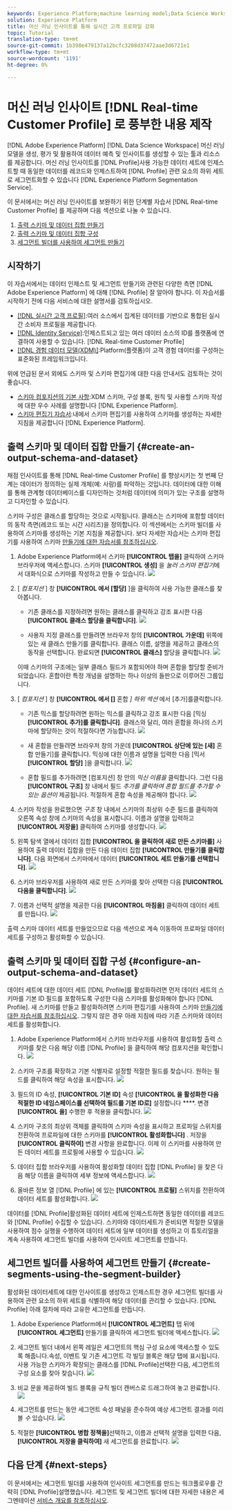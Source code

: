 ```yaml
---
keywords: Experience Platform;machine learning model;Data Science Workspace;Real-time Customer Profile;popular topics
solution: Experience Platform
title: 머신 러닝 인사이트를 통해 실시간 고객 프로파일 강화
topic: Tutorial
translation-type: tm+mt
source-git-commit: 1b398e479137a12bcfc3208d37472aae3d6721e1
workflow-type: tm+mt
source-wordcount: '1191'
ht-degree: 0%

---
```



# 머신 러닝 인사이트 [!DNL Real-time Customer Profile] 로 풍부한 내용 제작

[!DNL Adobe Experience Platform] [!DNL Data Science Workspace] 머신 러닝 모델을 생성, 평가 및 활용하여 데이터 예측 및 인사이트를 생성할 수 있는 툴과 리소스를 제공합니다. 머신 러닝 인사이트를 [!DNL Profile]사용 가능한 데이터 세트에 인제스트할 때 동일한 데이터를 레코드와 인제스트하여 [!DNL Profile] 관련 요소의 하위 세트로 세그먼트화할 수 있습니다 [!DNL Experience Platform Segmentation Service].

이 문서에서는 머신 러닝 인사이트를 보완하기 위한 단계별 자습서 [!DNL Real-time Customer Profile] 를 제공하며 다음 섹션으로 나눌 수 있습니다.

1. [출력 스키마 및 데이터 집합 만들기](#create-an-output-schema-and-dataset)
2. [출력 스키마 및 데이터 집합 구성](#configure-an-output-schema-and-dataset)
3. [세그먼트 빌더를 사용하여 세그먼트 만들기](#create-segments-using-the-segment-builder)

## 시작하기

이 자습서에서는 데이터 인제스트 및 세그먼트 만들기와 관련된 다양한 측면 [!DNL Adobe Experience Platform] 에 대해 [!DNL Profile] 잘 알아야 합니다. 이 자습서를 시작하기 전에 다음 서비스에 대한 설명서를 검토하십시오.

* [[!DNL 실시간 고객 프로필]](../../rtcdp/overview.md):여러 소스에서 집계된 데이터를 기반으로 통합된 실시간 소비자 프로필을 제공합니다.
* [[!DNL Identity Service]](../../identity-service/home.md):인제스트되고 있는 여러 데이터 소스의 ID를 플랫폼에 연결하여 사용할 수 있습니다. [!DNL Real-time Customer Profile]
* [[!DNL 경험 데이터 모델(XDM)]](../../xdm/home.md):Platform(플랫폼)이 고객 경험 데이터를 구성하는 표준화된 프레임워크입니다.

위에 언급된 문서 외에도 스키마 및 스키마 편집기에 대한 다음 안내서도 검토하는 것이 좋습니다.

* [스키마 컴포지션의 기본 사항](../../xdm/schema/composition.md):XDM 스키마, 구성 블록, 원칙 및 사용할 스키마 작성에 대한 우수 사례를 설명합니다 [!DNL Experience Platform].
* [스키마 편집기 자습서](../../xdm/tutorials/create-schema-ui.md):내에서 스키마 편집기를 사용하여 스키마를 생성하는 자세한 지침을 제공합니다 [!DNL Experience Platform].

## 출력 스키마 및 데이터 집합 만들기 {#create-an-output-schema-and-dataset}

채점 인사이트를 통해 [!DNL Real-time Customer Profile] 를 향상시키는 첫 번째 단계는 데이터가 정의하는 실제 개체(예: 사람)를 파악하는 것입니다. 데이터에 대한 이해를 통해 관계형 데이터베이스를 디자인하는 것처럼 데이터에 의미가 있는 구조를 설명하고 디자인할 수 있습니다.

스키마 구성은 클래스를 할당하는 것으로 시작됩니다. 클래스는 스키마에 포함할 데이터의 동작 측면(레코드 또는 시간 시리즈)을 정의합니다. 이 섹션에서는 스키마 빌더를 사용하여 스키마를 생성하는 기본 지침을 제공합니다. 보다 자세한 자습서는 스키마 편집기를 사용하여 스키마 [만들기에 대한 자습서를 참조하십시오](../../xdm/tutorials/create-schema-ui.md).

1. Adobe Experience Platform에서 스키마 **[!UICONTROL 탭을]** 클릭하여 스키마 브라우저에 액세스합니다. 스키마 **[!UICONTROL 생성]** 을 *눌러 스키마 편집기*에서 대화식으로 스키마를 작성하고 만들 수 있습니다.
   ![](../images/models-recipes/enrich-rtcdp/schema_browser.png)

2. [ *컴포지션* ] 창 **[!UICONTROL 에서 [할당]** ]을 클릭하여 사용 가능한 클래스를 찾아봅니다.
   * 기존 클래스를 지정하려면 원하는 클래스를 클릭하고 강조 표시한 다음 **[!UICONTROL 클래스 할당을 클릭합니다]**.
      ![](../images/models-recipes/enrich-rtcdp/existing_class.png)

   * 사용자 지정 클래스를 만들려면 브라우저 창의 **[!UICONTROL 가운데]** 위쪽에 있는 새 클래스 만들기를 클릭합니다. 클래스 이름, 설명을 제공하고 클래스의 동작을 선택합니다. 완료되면 **[!UICONTROL 클래스]** 할당을 클릭합니다.
      ![](../images/models-recipes/enrich-rtcdp/create_new_class.png)

   이때 스키마의 구조에는 일부 클래스 필드가 포함되어야 하며 혼합을 할당할 준비가 되었습니다. 혼합이란 특정 개념을 설명하는 하나 이상의 들판으로 이루어진 그룹입니다.

3. [ *컴포지션* ] 창 **[!UICONTROL 에서 []** 혼합 *] 하위 섹션* 에서 [추가]를클릭합니다.
   * 기존 믹스를 할당하려면 원하는 믹스를 클릭하고 강조 표시한 다음 [믹싱 **[!UICONTROL 추가]를 클릭합니다]**. 클래스와 달리, 여러 혼합을 하나의 스키마에 할당하는 것이 적절하다면 가능합니다.
      ![](../images/models-recipes/enrich-rtcdp/existing_mixin.png)

   * 새 혼합을 만들려면 브라우저 창의 가운데 **[!UICONTROL 상단에 있는 [새]** 혼합 만들기]를 클릭합니다. 믹싱에 대한 이름과 설명을 입력한 다음 [믹서 **[!UICONTROL 할당]** ]을 클릭합니다.
      ![](../images/models-recipes/enrich-rtcdp/create_new_mixin.png)

   * 혼합 필드를 추가하려면 [컴포지션] 창 안의 *믹신 이름을* 클릭합니다. 그런 다음 **[!UICONTROL 구조]** 창 내에서 필드 *추가를 클릭하여 혼합 필드를 추가할 수 있는 옵션이* 제공됩니다. 적절하게 혼합 속성을 제공해야 합니다.
      ![](../images/models-recipes/enrich-rtcdp/mixin_properties.png)

4. 스키마 작성을 완료했으면 *구조* 창 내에서 스키마의 최상위 수준 필드를 클릭하여 오른쪽 속성 창에 스키마의 속성을 표시합니다. 이름과 설명을 입력하고 **[!UICONTROL 저장을]** 클릭하여 스키마를 생성합니다.
   ![](../images/models-recipes/enrich-rtcdp/save_schema.png)

5. 왼쪽 탐색 열에서 데이터 집합 **[!UICONTROL 을 클릭하여 새로 만든 스키마를]** 사용하여 출력 데이터 집합을 만든 다음 데이터 집합 **[!UICONTROL 만들기를 클릭합니다]**. 다음 화면에서 스키마에서 데이터 **[!UICONTROL 세트 만들기를 선택합니다]**.
   ![](../images/models-recipes/enrich-rtcdp/dataset_overview.png)

6. 스키마 브라우저를 사용하여 새로 만든 스키마를 찾아 선택한 다음 **[!UICONTROL 다음을 클릭합니다]**.
   ![](../images/models-recipes/enrich-rtcdp/choose_schema.png)

7. 이름과 선택적 설명을 제공한 다음 **[!UICONTROL 마침을]** 클릭하여 데이터 세트를 만듭니다.
   ![](../images/models-recipes/enrich-rtcdp/configure_dataset.png)

출력 스키마 데이터 세트를 만들었으므로 다음 섹션으로 계속 이동하여 프로파일 데이터 세트를 구성하고 활성화할 수 있습니다.

## 출력 스키마 및 데이터 집합 구성 {#configure-an-output-schema-and-dataset}

데이터 세트에 대한 데이터 세트 [!DNL Profile]를 활성화하려면 먼저 데이터 세트의 스키마를 기본 ID 필드를 포함하도록 구성한 다음 스키마를 활성화해야 합니다 [!DNL Profile]. 새 스키마를 만들고 활성화하려면 스키마 편집기를 사용하여 스키마 [만들기에 대한 자습서를 참조하십시오](../../xdm/tutorials/create-schema-ui.md). 그렇지 않은 경우 아래 지침에 따라 기존 스키마와 데이터 세트를 활성화합니다.

1. Adobe Experience Platform에서 스키마 브라우저를 사용하여 활성화할 출력 스키마를 찾은 다음 해당 이름 [!DNL Profile] 을 클릭하여 해당 컴포지션을 확인합니다.
   ![](../images/models-recipes/enrich-rtcdp/schemas.png)

2. 스키마 구조를 확장하고 기본 식별자로 설정할 적절한 필드를 찾습니다. 원하는 필드를 클릭하여 해당 속성을 표시합니다.
   ![](../images/models-recipes/enrich-rtcdp/schema_structure.png)

3. 필드의 ID 속성, **[!UICONTROL 기본 ID]** 속성 **[!UICONTROL 을 활성화한 다음 적절한 ID 네임스페이스를 선택하여 필드를 기본 ID로]** 설정합니다 ****. 변경 **[!UICONTROL 을]** 수행한 후 적용을 클릭합니다.
   ![](../images/models-recipes/enrich-rtcdp/set_identity.png)

4. 스키마 구조의 최상위 객체를 클릭하여 스키마 속성을 표시하고 프로파일 스위치를 전환하여 프로파일에 대한 스키마를 **[!UICONTROL 활성화합니다]** . 저장을 **[!UICONTROL 클릭하여]** 변경 사항을 완료합니다. 이제 이 스키마를 사용하여 만든 데이터 세트를 프로필에 사용할 수 있습니다.
   ![](../images/models-recipes/enrich-rtcdp/enable_schema.png)

5. 데이터 집합 브라우저를 사용하여 활성화할 데이터 집합 [!DNL Profile] 을 찾은 다음 해당 이름을 클릭하여 세부 정보에 액세스합니다.
   ![](../images/models-recipes/enrich-rtcdp/datasets.png)

6. 올바른 정보 열 [!DNL Profile] 에 있는 **[!UICONTROL 프로필]** 스위치를 전환하여 데이터 세트를 활성화합니다.
   ![](../images/models-recipes/enrich-rtcdp/enable_dataset.png)

데이터를 [!DNL Profile]활성화된 데이터 세트에 인제스트하면 동일한 데이터를 레코드와 [!DNL Profile] 수집할 수 있습니다. 스키마와 데이터세트가 준비되면 적절한 모델을 사용하여 점수 실행을 수행하여 데이터 세트에 일부 데이터를 생성하고 이 튜토리얼을 계속 사용하여 세그먼트 빌더를 사용하여 인사이트 세그먼트를 만듭니다.

## 세그먼트 빌더를 사용하여 세그먼트 만들기 {#create-segments-using-the-segment-builder}

활성화된 데이터세트에 대한 인사이트를 생성하고 인제스트한 경우 세그먼트 빌더를 사용하여 관련 요소의 하위 세트를 식별하여 해당 데이터를 관리할 수 있습니다. [!DNL Profile] 아래 절차에 따라 고유한 세그먼트를 만듭니다.

1. Adobe Experience Platform에서 **[!UICONTROL 세그먼트]** 탭 뒤에 **[!UICONTROL 세그먼트]** 만들기를 클릭하여 세그먼트 빌더에 액세스합니다.
   ![](../images/models-recipes/enrich-rtcdp/segments_overview.png)

2. 세그먼트 빌더 내에서 왼쪽 레일은 세그먼트의 핵심 구성 요소에 액세스할 수 있도록 해줍니다.속성, 이벤트 및 기존 세그먼트 각 빌딩 블록은 해당 탭에 표시됩니다. 사용 가능한 스키마가 확장되는 클래스를 [!DNL Profile]선택한 다음, 세그먼트의 구성 요소를 찾아 찾습니다.
   ![](../images/models-recipes/enrich-rtcdp/segment_builder.png)

3. 비교 문을 제공하여 빌드 블록을 규칙 빌더 캔버스로 드래그하여 놓고 완료합니다.
   ![](../images/models-recipes/enrich-rtcdp/drag_fill.gif)

4. 세그먼트를 만드는 동안 세그먼트 속성 패널을 준수하여 예상 세그먼트 결과를 미리 볼 *수* 있습니다.
   ![](../images/models-recipes/enrich-rtcdp/preview_segment.gif)

5. 적절한 **[!UICONTROL 병합 정책을]**&#x200B;선택하고, 이름과 선택적 설명을 입력한 다음, **[!UICONTROL 저장을 클릭하여]** 새 세그먼트를 완료합니다.
   ![](../images/models-recipes/enrich-rtcdp/save_segment.png)


## 다음 단계 {#next-steps}

이 문서에서는 세그먼트 빌더를 사용하여 인사이트 세그먼트를 만드는 워크플로우를 간략히 [!DNL Profile]설명했습니다. 세그먼트 및 세그먼트 빌더에 대한 자세한 내용은 세그멘테이션 [서비스 개요를 참조하십시오](../../segmentation/home.md).